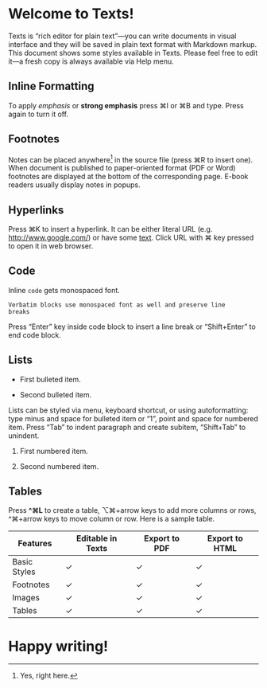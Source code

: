 Welcome to Texts!
=================

Texts is “rich editor for plain text”—you can write documents in visual
interface and they will be saved in plain text format with Markdown markup. This
document shows some styles available in Texts. Please feel free to edit it—a
fresh copy is always available via Help menu.

Inline Formatting
-----------------

To apply *emphasis* or **strong emphasis** press ⌘I or ⌘B and type. Press again
to turn it off.

Footnotes
---------

Notes can be placed anywhere[^1] in the source file (press ⌘R to insert one).
When document is published to paper-oriented format (PDF or Word) footnotes are
displayed at the bottom of the corresponding page. E-book readers usually
display notes in popups.

[^1]: Yes, right here.

Hyperlinks
----------

Press ⌘K to insert a hyperlink. It can be either literal URL (e.g.
<http://www.google.com/>) or have some [text](<http://www.texts.io/>). Click URL
with ⌘ key pressed to open it in web browser.

Code
----

Inline `code` gets monospaced font.

~~~~~~~~~~~~~~~~~~~~~~~~~~~~~~~~~~~~~~~~~~~~~~~~~~~~~~~~~~~~~~~~~~~~~~~~~~~~~~~~
Verbatim blocks use monospaced font as well and preserve line
breaks
~~~~~~~~~~~~~~~~~~~~~~~~~~~~~~~~~~~~~~~~~~~~~~~~~~~~~~~~~~~~~~~~~~~~~~~~~~~~~~~~

Press “Enter” key inside code block to insert a line break or “Shift+Enter” to
end code block.

Lists
-----

-   First bulleted item.

-   Second bulleted item.

Lists can be styled via menu, keyboard shortcut, or using autoformatting: type
minus and space for bulleted item or “1”, point and space for numbered item.
Press “Tab” to indent paragraph and create subitem, “Shift+Tab” to unindent.

1.  First numbered item.

2.  Second numbered item.

Tables
------

Press **\^⌘L** to create a table, ⌥⌘+arrow keys to add more columns or rows,
\^⌘+arrow keys to move column or row. Here is a sample table.

| **Features** | **Editable in Texts** | **Export to PDF** | **Export to HTML** |
|--------------|-----------------------|-------------------|--------------------|
| Basic Styles | ✓                     | ✓                 | ✓                  |
| Footnotes    | ✓                     | ✓                 | ✓                  |
| Images       | ✓                     | ✓                 | ✓                  |
| Tables       | ✓                     | ✓                 | ✓                  |

Happy writing!
==============
